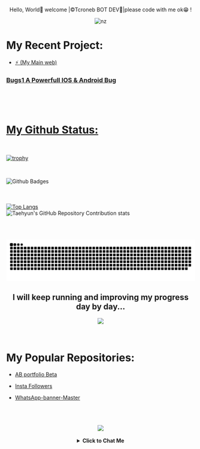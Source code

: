 <br>
<p align="center">Hello, World🤞 welcome |©Tcroneb BOT DEV🤖|please code with me ok😁 ! </p>

<p align="center">
<img src="https://user-images.githubusercontent.com/55116927/188319849-9d4fed2d-497e-4ce3-9f06-8d3843f05cb4.gif" alt="nz" width="200"/>
</p>

# My Recent Project:
- [⚡ (My Main web)](https://ab-webl.vercel.app)
<p align="left">
   <a href="https://ab-web.vercel.app>
    <img src="https://c.tenor.com/NJVFjOYEcsIAAAAC/miku-gotoubun.gif" width="300">  
</p>

<h3 align="left"> Bugs1 A Powerfull IOS & Android Bug 
</h3>
<br><br><br>

# My Github Status:
 
<br>


[![trophy](https://github-profile-trophy.vercel.app/?username=TcronebHackx-Md)](https://github.com/abrahamdw882)

<br>

![Github Badges](https://github-readme-stats.vercel.app/api?username=Dark-Town&show_icons=true&theme=vision-friendly-dark)
<br>
<br>
<br>
<br>
[![Top Langs](https://github-readme-stats.vercel.app/api/top-langs/?username=Dark-Town&layout=compact)](https://github.com/ab/github-readme-stats)<br>
![Taehyun's GitHub Repository Contribution stats](https://github-contributor-stats.vercel.app/api?username=Dark-Town)
<br>

<br>
<br>

<p align="center">
<img src="https://github.com/Platane/snk/raw/output/github-contribution-grid-snake.svg" alt="nz" width="700"/>
</p>


<h2 align="center"> I will keep running and improving my progress day by day...
</h2>

<p align="center">
   <a href="https://github.com/Dark-Town">
    <img src="https://raw.githubusercontent.com/SP-XD/SP-XD/main/images/dino_rounded.gif" width="800"> </a>
    </p>
<br>

# My Popular Repositories:

-   [AB portfolio Beta]( https://github.com/Dark-Town/ABBOTWEB.github.io/blob/main/abraham.jpg)

-   [Insta Followers](https://github.com/Dark-Town/insfollow)

-   [WhatsApp-banner-Master](https://github.com/Dark-Town/Whatsapp-Bann-Master)

<br>
<br>
<br>


<div align="center">
    <img
        src="https://readme-typing-svg.herokuapp.com?font=GlossAndBloom&size=30&duration=4997&color=993300&background=FF673200&center=true&vCenter=true&lines=Thanks+for+your+visit;+Chat+me+below👇;+Bye+Have+a+good+Day"

<!-- Contact Tcroneb Hackx-->
<b><details><summary>Click to Chat Me</summary></b>

## ```Connect With Mr Crone```

## Follow me on
<a href="https://Dark-Town.github.io/ABBOTWEB.github.io/portfolio.html"><img alt="Telegram bot" src="https://img.shields.io/badge/Bot-Developer Abraham-blue"/></a>
 <a href="https://instagram.com"><img alt="Instagram" src="https://img.shields.io/badge/Instagram-mr_Abraham-ff69b4"/></a>
<a href="https://m.youtube.com"><img src="https://img.shields.io/badge/Subscribe Mr Abraham-ff0000?style=for-the-badge&logo=youtube&logoColor=ff000000&link=https://www.youtube.com/c/cbf_263" /><br>
</p>
<a href="https://wa.me//263716394979?text=Hi%20I%20Am%20From%20GitHub%20☺️">
    <img src="https://img.shields.io/badge/WhatsApp-25D366?style=for-the-badge&logo=whatsapp&logoColor=white" />
  </a>&nbsp;&nbsp;

#### If you have any queries or suggestions then you can contact me i will be happy to respond. 
<br>
